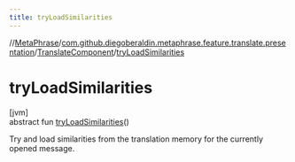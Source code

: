 ```yaml
---
title: tryLoadSimilarities
---
```

//[MetaPhrase](../../../index.html)/[com.github.diegoberaldin.metaphrase.feature.translate.presentation](../index.html)/[TranslateComponent](index.html)/[tryLoadSimilarities](try-load-similarities.html)



# tryLoadSimilarities



[jvm]\
abstract fun [tryLoadSimilarities](try-load-similarities.html)()



Try and load similarities from the translation memory for the currently opened message.




